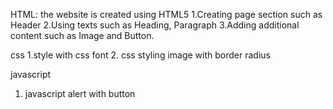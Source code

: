 HTML: the website is created using HTML5
1.Creating page section such as Header
2.Using texts such as Heading, Paragraph
3.Adding additional content such as Image and Button.


css 
1.style with css font
2. css styling image with border radius 

javascript
1. javascript alert with button
